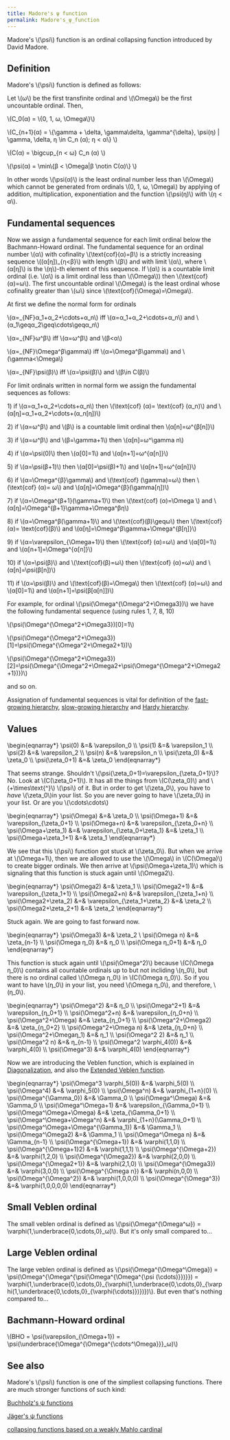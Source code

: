 ```yaml
---
title: Madore's ψ function
permalink: Madore's_ψ_function
---
```


Madore's \\(\\psi\\) function is an ordinal collapsing function
introduced by David Madore.

## Definition

Madore's \\(\\psi\\) function is defined as follows:

Let \\(ω\\) be the first transfinite ordinal and \\(\\Omega\\) be
the first uncountable ordinal. Then,

\\(C\_0(α) = \\{0, 1, ω, \\Omega\\}\\)

\\(C\_{n+1}(α) = \\{\\gamma + \\delta, \\gamma\\delta,
\\gamma^{\\delta}, \\psi(η) \| \\gamma, \\delta, η \\in C\_n
(α); η &lt; α\\} \\)

\\(C(α) = \\bigcup\_{n &lt; ω} C\_n (α) \\)

\\(\\psi(α) = \\min\\{β &lt; \\Omega\|β \\notin
C(α)\\} \\)

In other words \\(\\psi(α)\\) is the least ordinal number less
than \\(\\Omega\\) which cannot be generated from ordinals \\(0, 1,
ω, \\Omega\\) by applying of addition, multiplication,
exponentiation and the function \\(\\psi(η)\\) with \\(η &lt;
α\\).

## Fundamental sequences

Now we assign a fundamental sequence for each limit ordinal below the
Bachmann-Howard ordinal. The fundamental sequence for an ordinal number
\\(α\\) with cofinality \\(\\text{cof}(α)=β\\) is a
strictly increasing sequence \\((α\[η\])\_{η&lt;β}\\)
with length \\(β\\) and with limit \\(α\\), where
\\(α\[η\]\\) is the \\(η\\)-th element of this sequence.
If \\(α\\) is a countable limit ordinal (i.e. \\(α\\) is a
limit ordinal less than \\(\\Omega\\)) then
\\(\\text{cof}(α)=ω\\). The first uncountable ordinal
\\(\\Omega\\) is the least ordinal whose cofinality greater than
\\(ω\\) since \\(\\text{cof}(\\Omega)=\\Omega\\).

At first we define the normal form for ordinals

\\(α=\_{NF}α\_1+α\_2+\\cdots+α\_n\\) iff
\\(α=α\_1+α\_2+\\cdots+α\_n\\) and
\\(α\_1\\geqα\_2\\geq\\cdots\\geqα\_n\\)

\\(α=\_{NF}ω^β\\) iff \\(α=ω^β\\) and
\\(β&lt;α\\)

\\(α=\_{NF}\\Omega^β\\gamma\\) iff
\\(α=\\Omega^β\\gamma\\) and \\(\\gamma&lt;\\Omega\\)

\\(α=\_{NF}\\psi(β)\\) iff \\(α=\\psi(β)\\) and
\\(β\\in C(β)\\)

For limit ordinals written in normal form we assign the fundamental
sequences as follows:

1\) if \\(α=α\_1+α\_2+\\cdots+α\_n\\) then
\\(\\text{cof} (α)= \\text{cof} (α\_n)\\) and
\\(α\[η\]=α\_1+α\_2+\\cdots+(α\_n\[η\])\\)

2\) if \\(α=ω^β\\) and \\(β\\) is a countable
limit ordinal then \\(α\[n\]=ω^{β\[n\]}\\)

3\) if \\(α=ω^β\\) and \\(β=\\gamma+1\\) then
\\(α\[n\]=ω^\\gamma n\\)

4\) if \\(α=\\psi(0)\\) then \\(α\[0\]=1\\) and
\\(α\[n+1\]=ω^{α\[n\]}\\)

5\) if \\(α=\\psi(β+1)\\) then
\\(α\[0\]=\\psi(β)+1\\) and
\\(α\[n+1\]=ω^{α\[n\]}\\)

6\) if \\(α=\\Omega^{β}\\gamma\\) and \\(\\text{cof}
(\\gamma)=ω\\) then \\(\\text{cof} (α)= ω\\) and
\\(α\[η\]=\\Omega^{β}(\\gamma\[η\])\\)

7\) if \\(α=\\Omega^{β+1}(\\gamma+1)\\) then \\(\\text{cof}
(α)=\\Omega \\) and
\\(α\[η\]=\\Omega^{β+1}\\gamma+\\Omega^βη\\)

8\) if \\(α=\\Omega^β(\\gamma+1)\\) and
\\(\\text{cof}(β)\\geqω\\) then \\(\\text{cof}(α)=
\\text{cof}(β)\\) and
\\(α\[η\]=\\Omega^β\\gamma+\\Omega^{β\[η\]}\\)

9\) if \\(α=\\varepsilon\_{\\Omega+1}\\) then \\(\\text{cof}
(α)=ω\\) and \\(α\[0\]=1\\) and
\\(α\[n+1\]=\\Omega^{α\[n\]}\\)

10\) if \\(α=\\psi(β)\\) and
\\(\\text{cof}(β)=ω\\) then \\(\\text{cof}
(α)=ω\\) and \\(α\[n\]=\\psi(β\[n\])\\)

11\) if \\(α=\\psi(β)\\) and
\\(\\text{cof}(β)=\\Omega\\) then \\(\\text{cof}
(α)=ω\\) and \\(α\[0\]=1\\) and
\\(α\[n+1\]=\\psi(β\[α\[n\]\])\\)

  
For example, for ordinal \\(\\psi(\\Omega^{\\Omega^2+\\Omega3})\\) we
have the following fundamental sequence (using rules 1, 7, 8, 10)

\\(\\psi(\\Omega^{\\Omega^2+\\Omega3})\[0\]=1\\)

\\(\\psi(\\Omega^{\\Omega^2+\\Omega3})\[1\]=\\psi(\\Omega^{\\Omega^2+\\Omega2+1})\\)

\\(\\psi(\\Omega^{\\Omega^2+\\Omega3})\[2\]=\\psi(\\Omega^{\\Omega^2+\\Omega2+\\psi(\\Omega^{\\Omega^2+\\Omega2+1})})\\)

and so on.

Assignation of fundamental sequences is vital for definition of the
[fast-growing
hierarchy](Fast-growing_hierarchy "Fast-growing hierarchy"),
[slow-growing
hierarchy](Slow-growing_hierarchy "Slow-growing hierarchy")
and [Hardy
hierarchy](Hardy_hierarchy "Hardy hierarchy").

## Values

\\begin{eqnarray\*} \\psi(0) &=& \\varepsilon\_0 \\\\ \\psi(1) &=&
\\varepsilon\_1 \\\\ \\psi(2) &=& \\varepsilon\_2 \\\\ \\psi(n) &=&
\\varepsilon\_n \\\\ \\psi(\\zeta\_0) &=& \\zeta\_0 \\\\
\\psi(\\zeta\_0+1) &=& \\zeta\_0 \\end{eqnarray\*}

That seems strange. Shouldn't
\\(\\psi(\\zeta\_0+1)=\\varepsilon\_{\\zeta\_0+1}\\)? No. Look at
\\(C(\\zeta\_0+1)\\). It has all the things from \\(C(\\zeta\_0)\\) and
\\(+\\times\\text{^}\\) \\(\\psi\\) of it. But in order to get
\\(\\zeta\_0\\), you have to *have* \\(\\zeta\_0\\)in your list. So you
are never going to have \\(\\zeta\_0\\) in your list. Or are you
\\(\\cdots\\cdots\\)

\\begin{eqnarray\*} \\psi(\\Omega) &=& \\zeta\_0 \\\\ \\psi(\\Omega+1)
&=& \\varepsilon\_{\\zeta\_0+1} \\\\ \\psi(\\Omega+n) &=&
\\varepsilon\_{\\zeta\_0+n} \\\\ \\psi(\\Omega+\\zeta\_1) &=&
\\varepsilon\_{\\zeta\_0+\\zeta\_1} &=& \\zeta\_1 \\\\
\\psi(\\Omega+\\zeta\_1+1) &=& \\zeta\_1 \\end{eqnarray\*}

We see that this \\(\\psi\\) function got stuck at \\(\\zeta\_0\\). But
when we arrive at \\(\\Omega+1\\), then we are allowed to use the
\\(\\Omega\\) in \\(C(\\Omega)\\) to create bigger ordinals. We then
arrive at \\(\\psi(\\Omega+\\zeta\_1)\\) which is signaling that this
function is stuck again until \\(\\Omega2\\).

\\begin{eqnarray\*} \\psi(\\Omega2) &=& \\zeta\_1 \\\\ \\psi(\\Omega2+1)
&=& \\varepsilon\_{\\zeta\_1+1} \\\\ \\psi(\\Omega2+n) &=&
\\varepsilon\_{\\zeta\_1+n} \\\\ \\psi(\\Omega2+\\zeta\_2) &=&
\\varepsilon\_{\\zeta\_1+\\zeta\_2} &=& \\zeta\_2 \\\\
\\psi(\\Omega2+\\zeta\_2+1) &=& \\zeta\_2 \\end{eqnarray\*}

Stuck again. We are going to fast forward now.

\\begin{eqnarray\*} \\psi(\\Omega3) &=& \\zeta\_2 \\ \\psi(\\Omega n)
&=& \\zeta\_{n-1} \\\\ \\psi(\\Omega η\_0) &=& η\_0 \\\\
\\psi(\\Omega η\_0+1) &=& η\_0 \\end{eqnarray\*}

This function is stuck again until \\(\\psi(\\Omega^2)\\) because
\\(C(\\Omega η\_0)\\) contains all countable ordinals up to but not
incliding \\(η\_0\\), but there is no ordinal called \\(\\Omega
η\_0\\) in \\(C(\\Omega η\_0)\\). So if you want to have
\\(η\_0\\) in your list, you need \\(\\Omega η\_0\\), and
therefore, \\(η\_0\\).

\\begin{eqnarray\*} \\psi(\\Omega^2) &=& η\_0 \\\\
\\psi(\\Omega^2+1) &=& \\varepsilon\_{η\_0+1} \\\\
\\psi(\\Omega^2+n) &=& \\varepsilon\_{η\_0+n} \\\\
\\psi(\\Omega^2+\\Omega) &=& \\zeta\_{η\_0+1} \\\\
\\psi(\\Omega^2+\\Omega2) &=& \\zeta\_{η\_0+2} \\\\
\\psi(\\Omega^2+\\Omega n) &=& \\zeta\_{η\_0+n} \\\\
\\psi(\\Omega^2+\\Omegaη\_1) &=& η\_1 \\\\ \\psi(\\Omega^2 2)
&=& η\_1 \\\\ \\psi(\\Omega^2 n) &=& η\_{n-1} \\\\
\\psi(\\Omega^2 \\varphi\_4(0)) &=& \\varphi\_4(0) \\\\ \\psi(\\Omega^3)
&=& \\varphi\_4(0) \\end{eqnarray\*}

Now we are introducing the Veblen function, which is explained in
[Diagonalization](Diagonalization "Diagonalization"),
and also the [Extended Veblen
function](Extended_Veblen_function "Extended Veblen function").

\\begin{eqnarray\*} \\psi(\\Omega^3 \\varphi\_5(0)) &=& \\varphi\_5(0)
\\\\ \\psi(\\Omega^4) &=& \\varphi\_5(0) \\\\ \\psi(\\Omega^n) &=&
\\varphi\_{1+n}(0) \\\\ \\psi(\\Omega^{\\Gamma\_0}) &=& \\Gamma\_0 \\\\
\\psi(\\Omega^\\Omega) &=& \\Gamma\_0 \\\\ \\psi(\\Omega^\\Omega+1) &=&
\\varepsilon\_{\\Gamma\_0+1} \\\\ \\psi(\\Omega^\\Omega+\\Omega) &=&
\\zeta\_{\\Gamma\_0+1} \\\\ \\psi(\\Omega^\\Omega+\\Omega^n) &=&
\\varphi\_{1+n}(\\Gamma\_0+1) \\\\
\\psi(\\Omega^\\Omega+\\Omega^{\\Gamma\_1}) &=& \\Gamma\_1 \\\\
\\psi(\\Omega^\\Omega2) &=& \\Gamma\_1 \\\\ \\psi(\\Omega^\\Omega n) &=&
\\Gamma\_{n-1} \\\\ \\psi(\\Omega^{\\Omega+1}) &=& \\varphi(1,1,0) \\\\
\\psi(\\Omega^{\\Omega+1}2) &=& \\varphi(1,1,1) \\\\
\\psi(\\Omega^{\\Omega+2}) &=& \\varphi(1,2,0) \\\\
\\psi(\\Omega^{\\Omega2}) &=& \\varphi(2,0,0) \\\\
\\psi(\\Omega^{\\Omega2+1}) &=& \\varphi(2,1,0) \\\\
\\psi(\\Omega^{\\Omega3}) &=& \\varphi(3,0,0) \\\\
\\psi(\\Omega^{\\Omega n}) &=& \\varphi(n,0,0) \\\\
\\psi(\\Omega^{\\Omega^2}) &=& \\varphi(1,0,0,0) \\\\
\\psi(\\Omega^{\\Omega^3}) &=& \\varphi(1,0,0,0,0) \\end{eqnarray\*}

## Small Veblen ordinal

The small veblen ordinal is defined as
\\(\\psi(\\Omega^{\\Omega^ω}) =
\\varphi(1,\\underbrace{0,\\cdots,0}\_ω)\\). But it's only small
compared to...

## Large Veblen ordinal

The large veblen ordinal is defined as
\\(\\psi(\\Omega^{\\Omega^\\Omega}) =
\\psi(\\Omega^{\\Omega^{\\psi(\\Omega^{\\Omega^{\\psi (\\cdots)}})}}) =
\\varphi(1,\\underbrace{0,\\cdots,0}\_{\\varphi(1,\\underbrace{0,\\cdots,0}\_{\\varphi(1,\\underbrace{0,\\cdots,0}\_{\\varphi(\\cdots)})})})\\).
But even that's nothing compared to...

## Bachmann-Howard ordinal

\\(BHO = \\psi(\\varepsilon\_{\\Omega+1}) =
\\psi(\\underbrace{\\Omega^{\\Omega^{\\cdots^\\Omega}}}\_ω)\\)

## See also

Madore's \\(\\psi\\) function is one of the simpliest collapsing
functions. There are much stronger functions of such kind:

[Buchholz's ψ
functions](Buchholz%27s_%CF%88_functions "Buchholz's ψ functions")

[Jäger's ψ
functions](J%C3%A4ger%27s_collapsing_functions_and_%CF%81-inaccessible_ordinals "Jäger's collapsing functions and ρ-inaccessible ordinals")

[collapsing functions based on a weakly Mahlo
cardinal](User_blog:Denis_Maksudov/Ordinal_functions_collapsing_the_least_weakly_Mahlo_cardinal;_a_system_of_fundamental_sequences "User blog:Denis Maksudov/Ordinal functions collapsing the least weakly Mahlo cardinal; a system of fundamental sequences")


